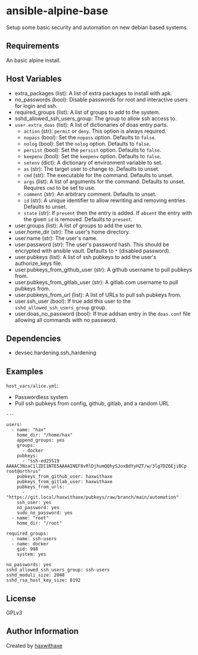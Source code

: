 ansible-alpine-base
===================

Setup some basic security and automation on new debian based systems.

Requirements
------------

An basic alpine install.

Host Variables
--------------

- extra_packages (list): A list of extra packages to install with apk.
- no_passwords (bool): Disable passwords for root and interactive users for login and ssh.
- required_groups (list): A list of groups to add to the system.
- sshd_allowed_ssh_users_group: The group to allow ssh access to.
- `user.extra_doas` (list): A list of dictionaries of doas entry parts.
  - `action` (str): ``permit`` or ``deny``. This option is always required.
  - `nopass` (bool): Set the ``nopass`` option. Defaults to `false`.
  - `nolog` (bool): Set the ``nolog`` option. Defaults to `false`.
  - `persist` (bool): Set the ``persist`` option. Defaults to `false`.
  - `keepenv` (bool): Set the ``keepenv`` option. Defaults to `false`. 
  - `setenv` (dict): A dictionary of environment variable to set.
  - `as` (str): The target user to change to. Defaults to unset.
  - `cmd` (str): The executable for the command. Defaults to unset.
  - `args` (list): A list of arguments for the command. Defaults to unset. Requires `cmd` to be set to use.
  - `comment` (str): An arbitrary comment. Defaults to unset.
  - `id` (str): A unique identifier to allow rewriting and removing entries. Defaults to unset.
  - `state` (str): If ``present`` then the entry is added. If ``absent`` the entry with the given `id` is removed. Defaults to ``present``.
- user.groups (list): A list of groups to add the user to.
- user.home_dir (str): The user's home directory. 
- user.name (str): The user's name.
- user.password (str): The user's password hash. This should be encrypted with ansible vault. Defaults to `*` (disabled password).
- user.pubkeys (list): A list of ssh pubkeys to add the user's authorize_keys file.
- user.pubkeys_from_github_user (str): A github username to pull pubkeys from.
- user.pubkeys_from_gitlab_user (str): A gitlab.com username to pull pubkeys from.
- user.pubkeys_from_url (list): A list of URLs to pull ssh pubkeys from.
- user.ssh_user (bool): If true add this user to the `sshd_allowed_ssh_users_group` group.
- user.doas_no_password (bool): If true addsan entry in the ``doas.conf`` file allowing all commands with no password.

Dependencies
------------

- devsec.hardening.ssh_hardening

Examples
--------

``host_vars/alice.yml``:
- Passwordless system
- Pull ssh pubkeys from config, github, gitlab, and a random URL

```
---

users:
  - name: "hax"
    home_dir: "/home/hax"
    append_groups: yes
	groups:
	  - docker
    pubkeys:
      - "ssh-ed25519 AAAAC3NzaC1lZDI1NTE5AAAAINEF8vRlDjhumQQhySJoxBdYyHZT/w/3lg7DZ6EjiBCp root@orthrus"
    pubkeys_from_github_user: haxwithaxe
    pubkeys_from_gitlab_user: haxwithaxe
    pubkeys_from_urls:
      - "https://git.local/haxwithaxe/pubkeys/raw/branch/main/automation"
    ssh_user: yes
    no_password: yes
    sudo_no_password: yes
  - name: "root"
    home_dir: "/root"

required_groups:
  - name: ssh-users
  - name: docker
    gid: 998
    system: yes

no_passwords: yes
sshd_allowed_ssh_users_group: ssh-users
sshd_moduli_size: 2048
sshd_rsa_host_key_size: 8192
```

License
-------

GPLv3

Author Information
------------------

Created by [haxwithaxe](https://github.com/haxwithaxe)
